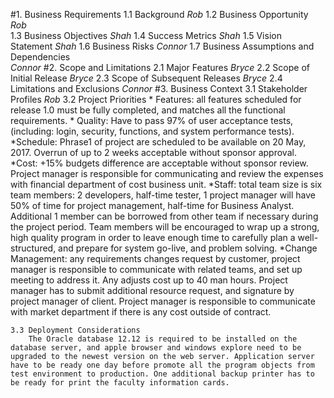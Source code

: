 #1. Business Requirements
    1.1 Background
        *Rob*
    1.2 Business Opportunity
        *Rob*    
    1.3 Business Objectives
        *Shah*
    1.4 Success Metrics
        *Shah*
    1.5 Vision Statement
        *Shah*
    1.6 Business Risks
        *Connor*
    1.7 Business Assumptions and Dependencies  
        *Connor*
#2. Scope and Limitations
    2.1 Major Features
        *Bryce*
    2.2 Scope of Initial Release
        *Bryce*
    2.3 Scope of Subsequent Releases
        *Bryce*
    2.4 Limitations and Exclusions
        *Connor*
#3. Business Context
    3.1 Stakeholder Profiles
        *Rob*
    3.2 Project Priorities
        * Features: all features scheduled for release 1.0 must be fully completed, and matches all the functional requirements. 
        * Quality: Have to pass 97% of user acceptance tests, (including: login, security, functions, and system performance tests). 
         *Schedule: Phrase1 of project are scheduled to be available on 20 May, 2017. Overrun of up to 2 weeks acceptable without sponsor approval. 
        *Cost: +15% budgets difference are acceptable without sponsor review. Project manager is responsible for communicating and review the expenses with financial department of cost business unit. 
        *Staff: total team size is six team members: 2 developers, half-time tester, 1 project manager will have 50% of time for project management, half-time for Business Analyst. Additional 1 member can be borrowed from other team if necessary during the project period. Team members will be encouraged to wrap up a strong, high quality program in order to leave enough time to carefully plan a well-structured, and prepare for system go-live, and problem solving.
        *Change Management: any requirements changes request by customer, project manager is responsible to communicate with related teams, and set up meeting to address it.  Any adjusts cost up to 40 man hours. Project manager has to submit additional resource request, and signature by project manager of client. Project manager is responsible to communicate with market department if there is any cost outside of contract. 

    3.3 Deployment Considerations
        The Oracle database 12.12 is required to be installed on the database server, and apple browser and windows explore need to be upgraded to the newest version on the web server. Application server have to be ready one day before promote all the program objects from test environment to production. One additional backup printer has to be ready for print the faculty information cards. 
